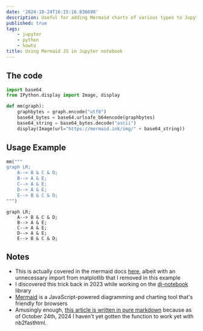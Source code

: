 ```yaml
---
date: '2024-10-24T16:15:16.836698'
description: Useful for adding Mermaid charts of various types to Jupyter notebooks.
published: true
tags: 
    - jupyter
    - python
    - howto
title: Using Mermaid JS in Jupyter notebook
---
```



## The code

```python
import base64
from IPython.display import Image, display

def mm(graph):
    graphbytes = graph.encode("utf8")
    base64_bytes = base64.urlsafe_b64encode(graphbytes)
    base64_string = base64_bytes.decode("ascii")
    display(Image(url="https://mermaid.ink/img/" + base64_string))
```


## Usage Example

```python
mm("""
graph LR;
    A--> B & C & D;
    B--> A & E;
    C--> A & E;
    D--> A & E;
    E--> B & C & D;
""")
```


```mermaid
graph LR;
    A--> B & C & D;
    B--> A & E;
    C--> A & E;
    D--> A & E;
    E--> B & C & D;
```

## Notes

- This is actually covered in the mermaid docs [here](https://mermaid.js.org/ecosystem/tutorials.html?#jupyter-integration-with-mermaid-js), albeit with an unnecessary import from matplotlib that I removed in this example
- I discovered this trick back in 2023 while working on the [dj-notebook](https://github.com/pydanny/dj-notebook) library
- [Mermaid](https://mermaid.js.org/) is a JavaScript-powered diagramming and charting tool that's friendly for browsers
- Amusingly enough, [this article is written in pure markdown](https://github.com/pydanny/daniel-blog-fasthtml/blob/main/posts/2024/using-mermaidjs-in-jupyter-notebooks.md) because as of October 24th, 2024 I haven't yet gotten the function to work yet with nb2fasthtml.